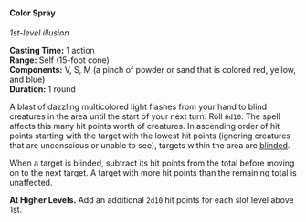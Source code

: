 #### Color Spray
<!-- markdownlint-disable link-image-reference-definitions -->
[_metadata_:spell_name]:- "Color Spray"
[_metadata_:spell_level]:- "1"
[_metadata_:spell_school]:- "illusion"
[_metadata_:ritual]:- "false"
[_metadata_:casting_time_amount]:- "1"
[_metadata_:casting_time_unit]:- "action"
[_metadata_:range]:- "Self"
[_metadata_:target]:- "15-foot cone"
[_metadata_:components_verbal]:- "true"
[_metadata_:components_somatic]:- "true"
[_metadata_:components_material]:- "true"
[_metadata_:components_material_description]:- "a pinch of powder or sand that is colored red, yellow, and blue)"
[_metadata_:duration]:- "1 round"
[_metadata_:concentration]:- "false"
[_metadata_:compared_to_wotc_srd_5.1]:- "mechanics_same_wording_different"
[_metadata_:compared_to_a5e_srd]:- "mechanics_same_wording_different"
<!-- markdownlint-disable-next-line no-emphasis-as-heading -->
_1st-level illusion_

**Casting Time:** 1 action \
**Range:** Self (15-foot cone) \
**Components:** V, S, M (a pinch of powder or sand that is colored red, yellow, and blue) \
**Duration:** 1 round

A blast of dazzling multicolored light flashes from your hand to blind creatures in the area until the start of your next turn.
Roll `6d10`.
The spell affects this many hit points worth of creatures.
In ascending order of hit points starting with the target with the lowest hit points (ignoring creatures that are unconscious or unable to see), targets within the area are [blinded](#Conditions_blinded).

When a target is blinded, subtract its hit points from the total before moving on to the next target.
A target with more hit points than the remaining total is unaffected.

**At Higher Levels.**
Add an additional `2d10` hit points for each slot level above 1st.
